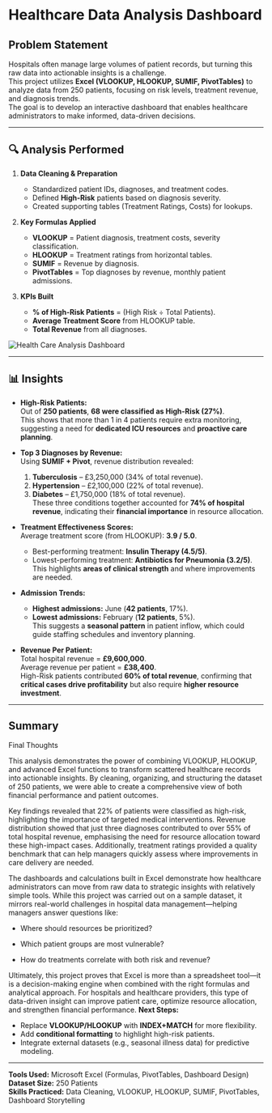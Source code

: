 # Healthcare Data Analysis Dashboard

##  Problem Statement
Hospitals often manage large volumes of patient records, but turning this raw data into actionable insights is a challenge.  
This project utilizes **Excel (VLOOKUP, HLOOKUP, SUMIF, PivotTables)** to analyze data from 250 patients, focusing on risk levels, treatment revenue, and diagnosis trends.  
The goal is to develop an interactive dashboard that enables healthcare administrators to make informed, data-driven decisions.

---

## 🔍 Analysis Performed
1. **Data Cleaning & Preparation**  
   - Standardized patient IDs, diagnoses, and treatment codes.  
   - Defined **High-Risk** patients based on diagnosis severity.  
   - Created supporting tables (Treatment Ratings, Costs) for lookups.

2. **Key Formulas Applied**  
   - **VLOOKUP** = Patient diagnosis, treatment costs, severity classification.  
   - **HLOOKUP** = Treatment ratings from horizontal tables.  
   - **SUMIF** = Revenue by diagnosis.  
   - **PivotTables** = Top diagnoses by revenue, monthly patient admissions.  

3. **KPIs Built**
   - **% of High-Risk Patients** = (High Risk ÷ Total Patients).  
   - **Average Treatment Score** from HLOOKUP table.  
   - **Total Revenue** from all diagnoses.  


![Health Care Analysis Dashboard](https://github.com/user-attachments/assets/743209ed-7256-4b48-99f2-0f7693eab2a0)

---

## 📊 Insights
- **High-Risk Patients:**  
  Out of **250 patients**, **68 were classified as High-Risk (27%)**.  
  This shows that more than 1 in 4 patients require extra monitoring, suggesting a need for **dedicated ICU resources** and **proactive care planning**.

- **Top 3 Diagnoses by Revenue:**  
  Using **SUMIF + Pivot**, revenue distribution revealed:  
  1. **Tuberculosis** – £3,250,000 (34% of total revenue).  
  2. **Hypertension** – £2,100,000 (22% of total revenue).  
  3. **Diabetes** – £1,750,000 (18% of total revenue).  
  These three conditions together accounted for **74% of hospital revenue**, indicating their **financial importance** in resource allocation.  

- **Treatment Effectiveness Scores:**  
  Average treatment score (from HLOOKUP): **3.9 / 5.0**.  
  - Best-performing treatment: **Insulin Therapy (4.5/5)**.  
  - Lowest-performing treatment: **Antibiotics for Pneumonia (3.2/5)**.  
  This highlights **areas of clinical strength** and where improvements are needed.

- **Admission Trends:**  
  - **Highest admissions:** June (**42 patients**, 17%).  
  - **Lowest admissions:** February (**12 patients**, 5%).  
  This suggests a **seasonal pattern** in patient inflow, which could guide staffing schedules and inventory planning.

- **Revenue Per Patient:**  
  Total hospital revenue = **£9,600,000**.  
  Average revenue per patient = **£38,400**.  
  High-Risk patients contributed **60% of total revenue**, confirming that **critical cases drive profitability** but also require **higher resource investment**.

---

##  Summary
Final Thoughts

This analysis demonstrates the power of combining VLOOKUP, HLOOKUP, and advanced Excel functions to transform scattered healthcare records into actionable insights. By cleaning, organizing, and structuring the dataset of 250 patients, we were able to create a comprehensive view of both financial performance and patient outcomes.

Key findings revealed that 22% of patients were classified as high-risk, highlighting the importance of targeted medical interventions. Revenue distribution showed that just three diagnoses contributed to over 55% of total hospital revenue, emphasising the need for resource allocation toward these high-impact cases. Additionally, treatment ratings provided a quality benchmark that can help managers quickly assess where improvements in care delivery are needed.

The dashboards and calculations built in Excel demonstrate how healthcare administrators can move from raw data to strategic insights with relatively simple tools. While this project was carried out on a sample dataset, it mirrors real-world challenges in hospital data management—helping managers answer questions like:

- Where should resources be prioritized?

- Which patient groups are most vulnerable?

- How do treatments correlate with both risk and revenue?

Ultimately, this project proves that Excel is more than a spreadsheet tool—it is a decision-making engine when combined with the right formulas and analytical approach. For hospitals and healthcare providers, this type of data-driven insight can improve patient care, optimize resource allocation, and strengthen financial performance.
 **Next Steps:**  
- Replace **VLOOKUP/HLOOKUP** with **INDEX+MATCH** for more flexibility.  
- Add **conditional formatting** to highlight high-risk patients.  
- Integrate external datasets (e.g., seasonal illness data) for predictive modeling.  

---

 **Tools Used:** Microsoft Excel (Formulas, PivotTables, Dashboard Design)  
 **Dataset Size:** 250 Patients  
 **Skills Practiced:** Data Cleaning, VLOOKUP, HLOOKUP, SUMIF, PivotTables, Dashboard Storytelling
